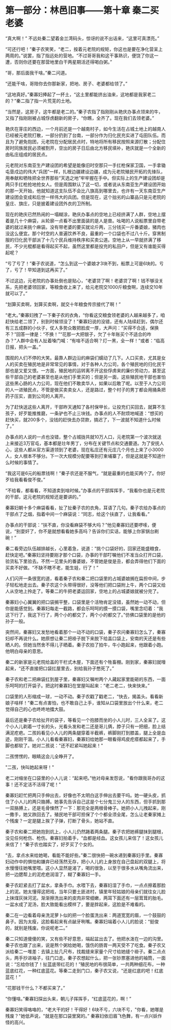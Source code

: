 # 第一部分：林邑旧事——第十章 秦二买老婆

“真大啊！” 不远处秦二望着金兰湾码头，惊讶的说不出话来，“这里可真漂亮。”

“可还行吧！”秦子农笑笑，“老二，按着元老院的规矩，你这也是要在净化营呆上两周的。”说罢，指了指远处的营地。“不过哥哥我和这干事熟识，便饶了你这一遭，否则你还要在那营地里白干两星期活还得喝白粥。”

“哥，那后面我干啥。”秦二问道。

“还能干啥，哥陪你去你那新家，把地、房子、老婆都给领了。”

“这地真好。”秦寡妇捧起了一抔土，“这土里都能挤出油来，这地都是我家老二的？”秦二指了指一片荒芜的土地。

“当然是，这房子，这牛都是老二的。”秦子农指了指刚刚从艳庆办事点领来的牛，又指了指刚刚被占城俘虏翻新的房子，“你瞧，全齐了。现在我们去领老婆。”

艳庆在芽庄的西边，一个月前还是一个越南村子，如今生活在占城土地上的越南人已经被元老院打散，一部分扔到了台南，一部分作为归化民充实进了屯田队伍。而且为了避免抱团，元老院在分配居民点时，特地将所有移民按照来源打散；分配住房时同族居民必须被割开，空出的房子日后由北方移民填补，艳庆就是一个全新的由私庄组成的居民点。

元老院对东南亚生产建设团的希望是能像旧时空那只一手扛枪保家卫国，一手拿锄屯垦戍边的伟大“兵团”一样，扎根边疆建设边疆，成为元老院殖民开拓的先锋队，用奉献和牺牲把全世界那些“天选之地”牢牢握在手中。但实际上的生产建设团却是两只手扛枪抢地抢女人。但是周围默认了这一切，或者说从东南亚生产建设团开始的那一天开始，他就知道这支队伍不会比八旗高到哪里去，也许有一天东南亚生产建设团会变成和后世一样伟大的兵团。但是现在，这个拙劣的山寨品只是元老院的皇庄、旗庄，只是披着建设团外衣的卫所制。

现在的艳庆已然热闹的一塌糊涂，艳庆办事点的空地上已经挤满了人群，空地上摆着是几十个麻袋，从轮廓一点看不出里面装的是人是兽。吆喝的人说船票里自带老婆的就过来挑个麻袋。没有带老婆的要买就论斤两，三分钱买一斤番婆娘，猪肉也没这么便宜。那个时空的人普遍饮养不良，最重的一个口袋也不过八十斤。穿黑制服的归化民干部派了十几个民兵维持秩序和买卖公道。空地上从一早就挤满了移民，不少光棍都是看得起买不起，虽然这里都是投充的私田户，但是又有谁能买得起呢？

“亏了亏了！”秦子农说道，“怎么到这一个婆娘才3块不到，船票上可是6块的。亏了，亏了！早知道到这再买了。”

不过这边，元老院的办事处倒也是贴心，“老婆贷了啊！老婆贷了啊！钱不够没关系，先把老婆领回家，等粮食收上来了，给元老院交1000斤粮食啊，连续交10年就可以了。”

“划算买卖啊，划算买卖啊，就交十年粮食传宗接代了啊！”

“老大。”秦寡妇拽了一下秦子农的衣角，“你看这交粮食领老婆的人越来越多了，咱赶快给老二领了，别到时候领没了！”秦寡妇说的没错，还有人陆续赶到，偶尔还有三五成群的小伙子，仗人多势众敢把脸皮一厚，大声问：“买得不合适，保换不？”回答一律是：“不换！”“花那一大把银子，欠了十年账买个不适合的咋办？”人群中会有人扯着嗓门喊：“有啥不适合啊？灯一黑，全一样！”或者：“临高日报，把头一盖。”

围观的人们不停的大笑。最靠人群边沿的麻袋们蠕动了几下。人口买卖，尤其是女人的买卖在殖民地是非常常见的事情，对于各种人力公司，各个殖民地的归化民干部也是又爱又恨。一方面，殖民地的运转离不开这些俘虏来的廉价劳动力，甚至这些干部自己的老婆甚至也是从他们手里买的；但是另一面，这些殖民地干部也害怕这些黑心肠的人力公司，现在他们不敢卖华人，如果以后敢了呢。以至于人力公司的人一进殖民点，不管是做买卖卖女人，还是路过，整个村子的男丁都会用捅条把药子压实，直到公司的人离开。

为了赶快送这些人离开，干部昨天通知了各村保甲长，让投充们买回去，就算不生孩子，好歹能推推磨，一条驴也不止三块钱。办事点的人不耐烦地喊道：“想买的赶快买，就200多个，没钱的赶快去办贷款，搞迟了，下一波就不知道什么时候了。”

办事点的人说的一点也没错，整个占城拢共就10万人口，元老院第一个波次就送上来接近3万官屯，基本都是壮年男丁，分布在关键节点和交通要道。为了安抚人心，这些人都从官方渠道领到了老婆，现在私庄还有元庄几个月也上来了小3000人，女人根本不够分。下一次大规模分配要等到打柬埔寨了，但是这就是不知道什么时候的事情了。

“我这可是6元的船票钱啊！”秦子农还是不服气，“就是最重的也能买两个了。你好歹给我看看俊不俊。”

“不给看，都看看，不知道卖到啥时候。”办事点的干部挥挥手，“我看你也是元老院的干部，这元老院的规矩还是要讲的。”

秦寡妇朝十多个麻袋看看，扯了扯秦子农的衣角，耳语了几句。秦子农给办事点的干部点了之烟，指着中间一个麻袋说：“同志，给这个扶直了，让我看看。”

办事点的干部说：“扶不直，你没看麻袋不够大吗？”他见秦寡妇还要啰嗦，便说，“别耍奸了，你不是就想看看她多高吗？告诉你们实话，能够上你家锅台刷碗！”

秦二看旁边队伍越排越长，心里着急，说道：“挑个口袋好的，回家还能盛粮食，赶快定吧。”秦寡妇坚持要刚才那个口袋，办事的干部叮嘱他们不准当众打开口袋，验货私下里验去。不然一见里头的番婆娘，不管她是俊是丑，都会弄得他们下面的买卖不好做。“不缺不瞎不老，能生娃，行了！”

人们闪开一条很宽的道，看着秦子农和秦二把口袋里的占城婆娘搁在扁担中间，步子轻松地走出去。秦子农这个头带得很好，没等他们把口袋附上牛，两个口袋又给人从空地上拎走了。等秦二的牛把老婆运回家，空地上的占城婆娘就被分完了。

秦寡妇小心翼翼的把口袋搁平整，口袋里是个活物肯定没错，虽然她一动不动，但你是能感觉到。秦寡妇每走一截路，都会乐呵呵的摸一摸口袋，嘴里念叨着：“我这下行了，我这下行了，两个小的都交了，两个小的都交了。”仿佛口袋里的是他的孙子一般。

突然间，秦寡妇又发愁地看着那个一动不动的口袋，秦子农问秦寡妇怎么了，秦寡妇却不再说什么。她原想让秦二把褂子脱下来脱下给盖口袋上，安南的天还是有些晒人的。但她当然舍不得儿子晒着。秦子农拍了拍牛，牛小跑起来，他跟着小跑。他明白母亲的意思。

秦二的新家是元老院给盖的干栏式木屋，下面还有个牲畜棚。刚到家，秦寡妇就嚎起来，“还不直接把口袋扛屋里去，别给我孙子憋死了。”

秦子农和老二把麻袋扛到屋子里，秦寡妇又嘱咐两个人藏起家里能砸的东西，一面乐呵呵的打开袋子。把这时秦寡妇在堂屋叫起来：“老二老二，快来快来。”

口袋里的人形缩成一球，一动不动。秦子农戳了戳老二，“快去，揭盖头。看看新娘子啥样！”秦二有点害怕，也不敢自己上手，谁知从口袋里放出个什么来，老二觉得自己的心也咚咚地擂大鼓。

最后还是秦子农给扯开的袋子，等看见一个抱膝而坐的小人儿时，三人全呆了。这个小人儿剃着一寸长的头，光看头发和老二还是哥儿俩，脖子只有一把细，脸上结满泥疙疤。二孩妈看见小人儿的两条腿穿着半截裤，裤脚刚打到膝盖，腿上全是血迹，刚刚干涸。小人儿看看秦寡妇，秦寡妇给她那一眼看得鸡皮疙瘩都起来了，手脚也都软了。她对二孩说："还不赶紧叫她起来！"

二孩愣愣的，眼睛这会儿全睁开了。

"二孩，快叫她起来呀！"

老二对缩坐在口袋里的小人儿说：“起来吧。”他对母亲发怨说，"看你跟我哥办的这事！还不定活不活得了呢！"

秦寡妇赶忙把两只手伸出去，好像也不太明白这手伸出去要干吗。她一硬头皮，抓住了小人儿的两只胳膊。她事先告诉自己这是个七分鬼三分人的东西，但手抓到那一双胳膊上，还是毛骨悚然了一下：那完全是两根骨棒子。她把小人儿拽起来，刚一撒手，她又跌回去了。殖民地干部可担保了个个都全须全尾，怎么让老秦家摊上个残废？一定是腿上挨了子弹，打断了骨头，她站不直。

秦子农和秦二把她抱到炕上，小人儿仍然踡着两条腿。秦子农把她裤腿抹到腿根，没见任何枪伤、枪伤。秦寡妇拍着手，“血都是经血。这女孩儿来信了！这女孩儿来信了！”秦子农也踏实了，好歹买了个女的。

“去，拿点水来给她喝，看能不能好些。”秦二很快把一碗水递到秦寡妇手里。秦寡妇动作中的惧怕和嫌弃已经荡然无存，把小人儿的上身放在自己盘起的双腿上，将水慢慢往她嘴里喂。这小人显然是渴了，喝的很急，以至于很多水从嘴角流出来，把一边腮帮上的泥疙疤润湿了，糊了秦寡妇一手。

秦子农赶紧去打了盆水，拿条手巾。水喂下去，秦寡妇湿了手巾，一点点擦着那脸上的泥。她太懂得这把戏，当年只要土匪进村，镇里年轻姑娘的母亲们就往女儿脸上抹煤灰抹河泥。渐渐擦洗出来的皮肉非常细嫩，两耳下面还有一层茸茸的胎毛。一盆水成了泥汤，脸大致能看出模样了，要是胖起来，这脸是不难看的。

秦二在一边看着母亲洗泥萝卜似的把一个脸蛋洗出来：两道宽宽的眉，一个鼓鼓的鼻子。因为太瘦，这脸看起来有点龇牙咧嘴。秦寡妇端着小人儿的脸说：“挺俊的，就别是残废。你说呢老二。”

秦二只知道傻傻的笑，又有些不好意思，端起盆出去了。他把水泼在一边的沟里。秦子农也跟了出来，说是熬个粥给她喝，饿伤的肠胃一两天受不了吃食。秦子农又派给秦二一堆差：去镇上扯几尺布，找裁缝来家量个尺寸给她缝个褂子。秦二点点头，两手抄进袖子，往门口走。秦子农想起什么，把一张钞票塞进他的袖筒，一面说：“忘给你钱了！扯蓝底带红花的！”殖民地的布很简单，一共两种细花布，一种蓝底红花，一种红底蓝花。等秦二走到门口，秦子农又说，"还是红底的吧！红底蓝花！”

“花那钱干什么？不都买来了。”

“你懂啥。”秦寡妇探出头来，朝儿子挥挥手，“红底蓝花的，啊！”

秦寡妇笑得咯咯的，“老大干的好！干得好！6块不亏，六块不亏，"你看，她哪是残废？"她低声说，"就是在那口袋里窝的。” 秦寡妇依旧眉飞色舞，有一点兴妖作怪的高兴。